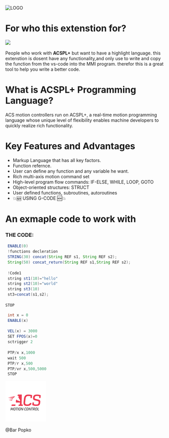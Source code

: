 ![LOGO](https://i.imgur.com/usLUB7r.png "")


# For who this extenstion for?
![](https://img.shields.io/visual-studio-marketplace/v/ACSPL.acsplext?color=FF3333&label=Version&logo=ver&logoColor=%23FF3333  "")


People who work with **ACSPL+** but want to have a highlight language.
this extenstion is dosent have any functionality,and only use to write and copy the function from the vs-code into the MMI program.
therefor this is a great tool to help you write a better code.


# What is ACSPL+ Programming Language?
ACS motion controllers run on ACSPL+, a real-time motion programming language whose unique level of flexibility enables machine developers to quickly realize rich functionality.



# Key Features and Advantages
* Markup Language that has all key factors.
* Function refernce.
* User can define any function and any variable he want.
* Rich multi-axis motion command set
* High-level program flow commands: IF-ELSE, WHILE, LOOP, GOTO
* Object-oriented structures: STRUCT
* User defined functions, subroutines, autoroutines
* 💥🆕 USING G-CODE 🆕💥


# An exmaple code to work with
### THE CODE:
```JAVA
 ENABLE(0)
 !functions decleration
 STRING(30) concat(String REF s1, String REF s2);
 String(50) concat_return(String REF s1,String REF s2);
 
 !Code1
 string st1(10)="hello"
 string st2(10)="world"
 string st3(10)
 st3=concat(s1,s2);
 
STOP
```


```JAVA
 int x = 0 
 ENABLE(x)
 
 VEL(x) = 3000
 SET FPOS(x)=0
 sctrigger 2
 
 PTP/x x,1000
 wait 500
 PTP/r x,500
 PTP/vr x,500,5000
 STOP
```

![Example of code from vscode to MMI](images/logoacs.png  "ACSPL Highlighter")



@Bar Popko
